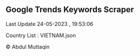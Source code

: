 

## Google Trends Keywords Scraper 
 
Last Update 24-05-2023 , 19:53:06

Country List :
VIETNAM.json



© Abdul Muttaqin 

